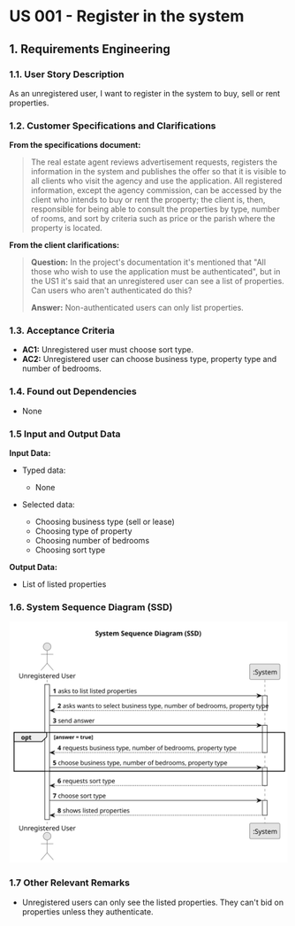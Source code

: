 # US 001 - Register in the system 

## 1. Requirements Engineering


### 1.1. User Story Description


As an unregistered user, I want to register in the system to buy, sell or rent
properties.


### 1.2. Customer Specifications and Clarifications 


**From the specifications document:**

>	The real estate agent reviews advertisement requests, registers the information in the system and publishes the offer so that it is visible to all clients who visit the agency and use the application. All registered information, except the agency commission, can be accessed by the client who intends to buy or rent the property; the client is, then, responsible for being able to consult the properties by type, number of rooms, and sort by criteria such as price or the parish where the property is located.





**From the client clarifications:**

> **Question:** In the project's documentation it's mentioned that "All those who wish to use the application must be authenticated", but in the US1 it's said that an unregistered user can see a list of properties. Can users who aren't authenticated do this?
>  
> **Answer:** Non-authenticated users can only list properties.


### 1.3. Acceptance Criteria


* **AC1:** Unregistered user must choose sort type.
* **AC2:** Unregistered user can choose business type, property type and number of bedrooms.

### 1.4. Found out Dependencies


* None


### 1.5 Input and Output Data


**Input Data:**

* Typed data:
	* None
	
* Selected data:
    * Choosing business type (sell or lease)
    * Choosing type of property
    * Choosing number of bedrooms
    * Choosing sort type


**Output Data:**

* List of listed properties

### 1.6. System Sequence Diagram (SSD)

![System Sequence Diagram](./svg/us001-system-sequence-diagram-System_Sequence_Diagram__SSD.svg)

### 1.7 Other Relevant Remarks

* Unregistered users can only see the listed properties. They can't bid on properties unless they authenticate. 